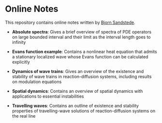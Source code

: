 # Online Notes

This repository contains online notes written by [Bjorn Sandstede](http://bjornsandstede.com).

* __Absolute spectra__: Gives a brief overview of spectra of PDE operators on large bounded interval and their limit as the interval length goes to infinity

* __Evans function example__: Contains a nonlinear heat equation that admits a stationary localized wave whose Evans function can be calculated explicitly

* __Dynamics of wave trains__: Gives an overview of the existence and stability of wave trains in reaction-diffusion systems, including results on modulation equations

* __Spatial dynamics__: Contains an overview of spatial dynamics with applications to essential instabilities

* __Travelling waves__: Contains an outline of existence and stability properties of travelling-wave solutions of reaction-diffusion systems on the real line
